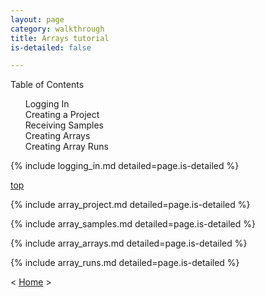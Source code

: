 ```yaml
---
layout: page
category: walkthrough
title: Arrays tutorial
is-detailed: false

---
```


<div id="toc">
Table of Contents
<ol>
   <li><a href="#logging_in">Logging In</a></li>
   <li><a href="#project">Creating a Project</a></li>
   <li><a href="#array-samples">Receiving Samples</a></li>
   <li><a href="#array-arrays">Creating Arrays</a></li>
   <li><a href="#array-runs">Creating Array Runs</a></li>
</ol>
</div>

{% include logging_in.md detailed=page.is-detailed %}

<a name="scan" href="#" id="toplink">top</a>

{% include array_project.md detailed=page.is-detailed %}

{% include array_samples.md detailed=page.is-detailed %}

{% include array_arrays.md detailed=page.is-detailed %}

{% include array_runs.md detailed=page.is-detailed %}

< <a href="plain-index">Home</a> >

